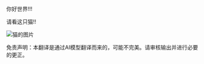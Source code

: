 你好世界!!!

请看这只猫!!

![猫的图片](./translated_images/cat1.e6783867a7c13d042a85f6765e7312d0229d34a07c8d5eb32a1f2bf0ec18d57a.zh.png)


免责声明：本翻译是通过AI模型翻译而来的，可能不完美。请审核输出并进行必要的更正。
